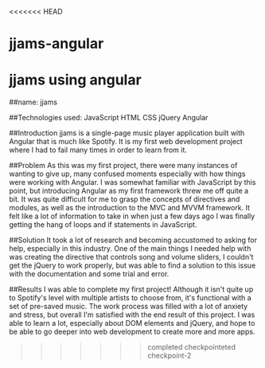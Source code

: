 <<<<<<< HEAD
# jjams-angular
jjams using angular
=======

##name: jjams

##Technologies used:
JavaScript
HTML
CSS
jQuery
Angular

##Introduction
jjams is a single-page music player application built with Angular that is much like Spotify. It is my first web development project where I had to fail many times in order to learn from it.

##Problem
As this was my first project, there were many instances of wanting to give up, many confused moments especially with how things were working with Angular. I was somewhat familiar with JavaScript by this point, but introducing Angular as my first framework threw me off quite a bit. It was quite difficult for me to grasp the concepts of directives and modules, as well as the introduction to the MVC and MVVM framework. It felt like a lot of information to take in when just a few days ago I was finally getting the hang of loops and if statements in JavaScript.

##Solution
It took a lot of research and becoming accustomed to asking for help, especially in this industry. One of the main things I needed help with was creating the directive that controls song and volume sliders, I couldn't get the jQuery to work properly, but was able to find a solution to this issue with the documentation and some trial and error.

##Results
I was able to complete my first project! Although it isn't quite up to Spotify's level with multiple artists to choose from, it's functional with a set of pre-saved music. The work process was filled with a lot of anxiety and stress, but overall I'm satisfied with the end result of this project. I was able to learn a lot, especially about DOM elements and jQuery, and hope to be able to go deeper into web development to create more and more apps.
>>>>>>> completed checkpointeted checkpoint-2
